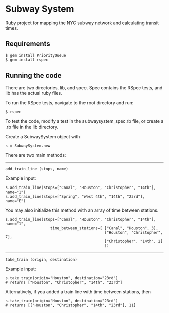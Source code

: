 Subway System
============

Ruby project for mapping the NYC subway network and calculating transit times. 


Requirements
-----------
    $ gem install PriorityQueue
    $ gem install rspec


Running the code
-----------
There are two directories, lib, and spec. Spec contains the RSpec tests, and lib has the actual ruby files. 

To run the RSpec tests, navigate to the root directory and run:

    $ rspec

To test the code, modify a test in the subwaysystem_spec.rb file, or create a .rb file in the lib directory. 

Create a SubwaySystem object with 

    s = SubwaySystem.new

There are two main methods:

---
    add_train_line (stops, name)

Example input:

    s.add_train_line(stops=["Canal", "Houston", "Christopher", "14th"], name="1")
    s.add_train_line(stops=["Spring", "West 4th", "14th", "23rd"], name="E")

You may also initialize this method with an array of time between stations.

    s.add_train_line(stops=["Canal", "Houston", "Christopher", "14th"], name="1",
                        time_between_stations=[ ["Canal", "Houston", 3],
                                                ["Houston", "Christopher", 7],
                                                ["Christopher", "14th", 2]
                                                ])

---
    take_train (origin, destination)

Example input:

    s.take_train(origin="Houston", destination="23rd")
    # returns ["Houston", "Christopher", "14th", "23rd"]

Alternatively, if you added a train line with time between stations, then 

    s.take_train(origin="Houston", destination="23rd")
    # returns [["Houston", "Christopher", "14th", "23rd"], 11]
